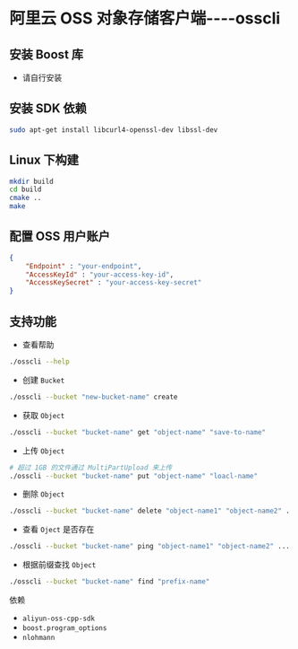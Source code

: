 # 阿里云 OSS 对象存储客户端----osscli

## 安装 Boost 库
* 请自行安装

## 安装 SDK 依赖
```bash
sudo apt-get install libcurl4-openssl-dev libssl-dev
```

## Linux 下构建

```bash
mkdir build
cd build
cmake ..
make
```

## 配置 OSS 用户账户
```json
{
    "Endpoint" : "your-endpoint",
    "AccessKeyId" : "your-access-key-id",
    "AccessKeySecret" : "your-access-key-secret"
}
```

## 支持功能

* 查看帮助
```bash
./osscli --help
```
* 创建 `Bucket`
```bash
./osscli --bucket "new-bucket-name" create
```
* 获取 `Object`
```bash
./osscli --bucket "bucket-name" get "object-name" "save-to-name"
```
* 上传 `Object`
```bash
# 超过 1GB 的文件通过 MultiPartUpload 来上传
./osscli --bucket "bucket-name" put "object-name" "loacl-name"
```
* 删除 `Object`
```bash
./osscli --bucket "bucket-name" delete "object-name1" "object-name2" ... "object-nameN"
```
* 查看 `Oject` 是否存在
```bash
./osscli --bucket "bucket-name" ping "object-name1" "object-name2" ... "object-nameN"
```
* 根据前缀查找 `Object`
```bash
./osscli --bucket "bucket-name" find "prefix-name"
```

依赖

* `aliyun-oss-cpp-sdk`
* `boost.program_options`
* `nlohmann`
